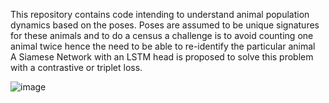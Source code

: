 This repository contains code intending to understand animal population dynamics based on the poses. Poses are assumed to be unique signatures for these animals and to do a census a challenge is to avoid counting one animal twice hence the need to be able to re-identify the particular animal<br>
A Siamese Network with an LSTM head is proposed to solve this problem with a contrastive or triplet loss.

![image](https://github.com/kaburia/animal-poses4population/assets/88529649/b751ced6-af2c-41cb-861d-c0e5516adb97)
